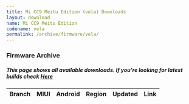 ```yaml
---
title: Mi CC9 Meitu Edition (vela) Downloads
layout: download
name: Mi CC9 Meitu Edition
codename: vela
permalink: /archive/firmware/vela/
---
```


### Firmware Archive
##### This page shows all available downloads. If you're looking for latest builds check [Here](/firmware/vela/)


<div class="table-responsive-md" id="table-wrapper">
<table id="firmware" class="compact table table-striped table-hover table-sm">
    <thead class="thead-dark">
        <tr>
            <th>Branch</th>
            <th>MIUI</th>
            <th>Android</th>
            <th>Region</th>
            <th>Updated</th>
            <th>Link</th>
        </tr>
    </thead>
    <script>loadFirmwareDownloads('vela', 'full')</script>
</table>
</div>
